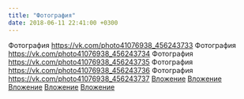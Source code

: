 ```yaml
---
title: "Фотография"
date: 2018-06-11 22:41:00 +0300
---
```


Фотография
<a class="vk-attach" href="https://vk.com/photo41076938_456243733">https://vk.com/photo41076938_456243733</a>
Фотография
<a class="vk-attach" href="https://vk.com/photo41076938_456243734">https://vk.com/photo41076938_456243734</a>
Фотография
<a class="vk-attach" href="https://vk.com/photo41076938_456243735">https://vk.com/photo41076938_456243735</a>
Фотография
<a class="vk-attach" href="https://vk.com/photo41076938_456243736">https://vk.com/photo41076938_456243736</a>
Фотография
<a class="vk-attach" href="https://vk.com/photo41076938_456243737">https://vk.com/photo41076938_456243737</a>
<a class="vk-attach" href="https://vk.com/photo41076938_456243733">Вложение</a>
<a class="vk-attach" href="https://vk.com/photo41076938_456243734">Вложение</a>
<a class="vk-attach" href="https://vk.com/photo41076938_456243735">Вложение</a>
<a class="vk-attach" href="https://vk.com/photo41076938_456243736">Вложение</a>
<a class="vk-attach" href="https://vk.com/photo41076938_456243737">Вложение</a>
